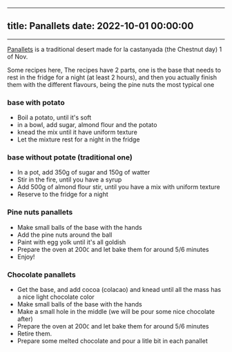 
---
title: Panallets
date: 2022-10-01 00:00:00
---
---

[Panallets](https://es.wikipedia.org/wiki/Panellet) is a traditional desert made for la castanyada (the Chestnut day) 1 of Nov.

Some recipes here, The recipes have 2 parts, one is the base that needs to rest in the fridge for a night (at least 2 hours), and then you actually finish them with the different flavours, being the pine nuts the most typical one

### base with potato

- Boil a potato, until it's soft
- in a bowl, add sugar, almond flour and the potato
- knead the mix until it have uniform texture
- Let the mixture rest for a night in the fridge

### base without potate (traditional one)

- In a pot, add 350g of sugar and 150g of watter
- Stir in the fire, until you have a syrup
- Add 500g of almond flour stir, until you have a mix with uniform texture 
- Reserve to the fridge for a night

### Pine nuts panallets

- Make small balls of the base with the hands
- Add the pine nuts around the ball
- Paint with egg yolk until it's all goldish
- Prepare the oven at 200`C` and let bake them for around 5/6 minutes
- Enjoy!

### Chocolate panallets

- Get the base, and add cocoa (colacao) and knead until all the mass has a nice light chocolate color
- Make small balls of the base with the hands
- Make a small hole in the middle (we will be pour some nice chocolate after)
- Prepare the oven at 200`C` and let bake them for around 5/6 minutes
- Retire them.
- Prepare some melted chocolate and pour a litle bit in each panallet




